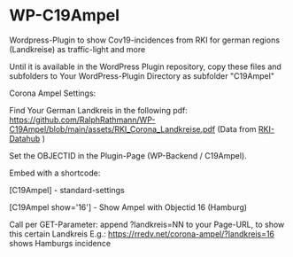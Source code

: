 # WP-C19Ampel

Wordpress-Plugin to show Cov19-incidences from RKI for german regions (Landkreise) as traffic-light and more

Until it is available in the WordPress Plugin repository, copy these files and subfolders to Your WordPress-Plugin Directory as subfolder "C19Ampel"


Corona Ampel Settings:

Find Your German Landkreis in the following pdf:
https://github.com/RalphRathmann/WP-C19Ampel/blob/main/assets/RKI_Corona_Landkreise.pdf
(Data from [RKI-Datahub](https://npgeo-corona-npgeo-de.hub.arcgis.com/datasets/dd4580c810204019a7b8eb3e0b329dd6_0) ) 

Set the OBJECTID in the Plugin-Page (WP-Backend / C19Ampel).

Embed with a shortcode:

[C19Ampel] - standard-settings

[C19Ampel show='16'] - Show Ampel with Objectid 16 (Hamburg)

Call per GET-Parameter: append ?landkreis=NN to your Page-URL, to show this certain Landkreis
E.g.: https://rredv.net/corona-ampel/?landkreis=16 shows Hamburgs incidence



